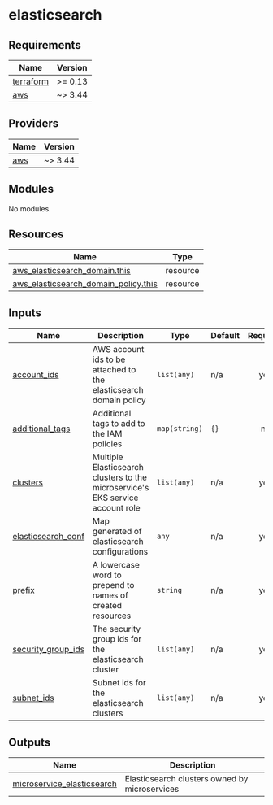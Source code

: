 # elasticsearch

<!-- BEGINNING OF PRE-COMMIT-TERRAFORM DOCS HOOK -->
## Requirements

| Name | Version |
|------|---------|
| <a name="requirement_terraform"></a> [terraform](#requirement\_terraform) | >= 0.13 |
| <a name="requirement_aws"></a> [aws](#requirement\_aws) | ~> 3.44 |

## Providers

| Name | Version |
|------|---------|
| <a name="provider_aws"></a> [aws](#provider\_aws) | ~> 3.44 |

## Modules

No modules.

## Resources

| Name | Type |
|------|------|
| [aws_elasticsearch_domain.this](https://registry.terraform.io/providers/hashicorp/aws/latest/docs/resources/elasticsearch_domain) | resource |
| [aws_elasticsearch_domain_policy.this](https://registry.terraform.io/providers/hashicorp/aws/latest/docs/resources/elasticsearch_domain_policy) | resource |

## Inputs

| Name | Description | Type | Default | Required |
|------|-------------|------|---------|:--------:|
| <a name="input_account_ids"></a> [account\_ids](#input\_account\_ids) | AWS account ids to be attached to the elasticsearch domain policy | `list(any)` | n/a | yes |
| <a name="input_additional_tags"></a> [additional\_tags](#input\_additional\_tags) | Additional tags to add to the IAM policies | `map(string)` | `{}` | no |
| <a name="input_clusters"></a> [clusters](#input\_clusters) | Multiple Elasticsearch clusters to the microservice's EKS service account role | `list(any)` | n/a | yes |
| <a name="input_elasticsearch_conf"></a> [elasticsearch\_conf](#input\_elasticsearch\_conf) | Map generated of elasticsearch configurations | `any` | n/a | yes |
| <a name="input_prefix"></a> [prefix](#input\_prefix) | A lowercase word to prepend to names of created resources | `string` | n/a | yes |
| <a name="input_security_group_ids"></a> [security\_group\_ids](#input\_security\_group\_ids) | The security group ids for the elasticsearch cluster | `list(any)` | n/a | yes |
| <a name="input_subnet_ids"></a> [subnet\_ids](#input\_subnet\_ids) | Subnet ids for the elasticsearch clusters | `list(any)` | n/a | yes |

## Outputs

| Name | Description |
|------|-------------|
| <a name="output_microservice_elasticsearch"></a> [microservice\_elasticsearch](#output\_microservice\_elasticsearch) | Elasticsearch clusters owned by microservices |
<!-- END OF PRE-COMMIT-TERRAFORM DOCS HOOK -->
